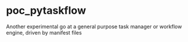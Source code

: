 # poc_pytaskflow
Another experimental go at a general purpose task manager or workflow engine, driven by manifest files
